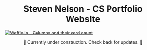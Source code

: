 <h1 align="center">
Steven Nelson - CS Portfolio Website

</h1>

[![Waffle.io - Columns and their card count](https://badge.waffle.io/StevenJNelson/portfolio.svg?columns=all)](https://waffle.io/StevenJNelson/portfolio)

<p align="center">
🚧 Currently under construction. Check back for updates. 🚧
</p>
